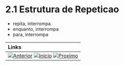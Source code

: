 # 2.1 Estrutura de Repeticao

* repita, interrompa   
* enquanto, interrompa   
* para, interrompa   

|**Links** |   
|:--- |
|[![Anterior](https://img.shields.io/badge/Anterior-D70A53?style=for-the-badge)](2.0.md) [![Inicio](https://img.shields.io/badge/Inicio-000000?style=for-the-badge)](../README.md) [![Proximo](https://img.shields.io/badge/Proximo-0078D6?style=for-the-badge)](2.2.md)|